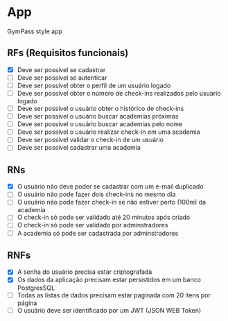 # App

GymPass style app

## RFs (Requisitos funcionais)
- [x] Deve ser possível se cadastrar
- [ ] Deve ser possível se autenticar
- [ ] Deve ser possível obter o perfil de um usuário logado
- [ ] Deve ser possível obter o número de check-ins realizados pelo usuario logado
- [ ] Deve ser possível o usuário obter o histórico de check-ins
- [ ] Deve ser possível o usuário buscar academias próximas
- [ ] Deve ser possível o usuário buscar academias pelo nome
- [ ] Deve ser possível o usuário realizar check-in em uma academia
- [ ] Deve ser possível validar o check-in de um usuário
- [ ] Deve ser possível cadastrar uma academia

## RNs
- [x] O usuário não deve poder se cadastrar com um e-mail duplicado
- [ ] O usuário não pode fazer dois check-ins no mesmo dia
- [ ] O usuário não pode fazer check-in se não estiver perto (100m) da academia
- [ ] O check-in só pode ser validado até 20 minutos após criado
- [ ] O check-in só pode ser validado por adminstradores
- [ ] A academia só pode ser cadastrada por adminstradores

## RNFs
- [x] A senha do usuário precisa estar criptografada
- [x] Os dados da aplicação precisam estar persistidos em um banco PostgresSQL
- [ ] Todas as listas de dados precisam estar paginada com 20 itens por página
- [ ] O usuário deve ser identificado por um JWT (JSON WEB Token)
